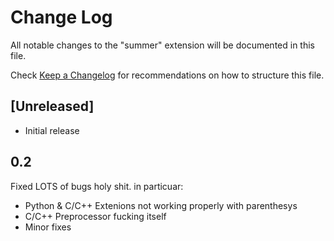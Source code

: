 # Change Log

All notable changes to the "summer" extension will be documented in this file.

Check [Keep a Changelog](http://keepachangelog.com/) for recommendations on how to structure this file.

## [Unreleased]

- Initial release

## 0.2

Fixed LOTS of bugs holy shit. in particuar:
- Python & C/C++ Extenions not working properly with parenthesys
- C/C++ Preprocessor fucking itself
- Minor fixes
